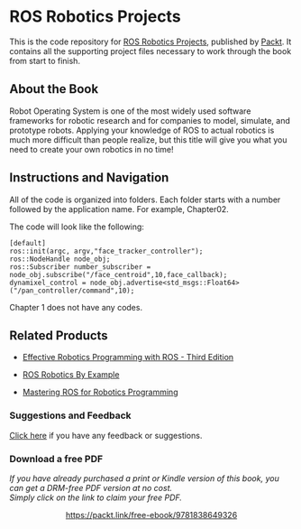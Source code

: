 


# ROS Robotics Projects
This is the code repository for [ROS Robotics Projects](https://www.packtpub.com/hardware-and-creative/ros-robotics-projects?utm_source=github&utm_medium=repository&utm_campaign=9781783554713), published by [Packt](https://www.packtpub.com/?utm_source=github). It contains all the supporting project files necessary to work through the book from start to finish.

## About the Book
Robot Operating System is one of the most widely used software frameworks for robotic research and for companies to model, simulate, and prototype robots. Applying your knowledge of ROS to actual robotics is much more difficult than people realize, but this title will give you what you need to create your own robotics in no time!

## Instructions and Navigation
All of the code is organized into folders. Each folder starts with a number followed by the application name. For example, Chapter02.

The code will look like the following:
```
[default]
ros::init(argc, argv,"face_tracker_controller");
ros::NodeHandle node_obj;
ros::Subscriber number_subscriber = node_obj.subscribe("/face_centroid",10,face_callback);
dynamixel_control = node_obj.advertise<std_msgs::Float64>("/pan_controller/command",10);
```
Chapter 1 does not have any codes.



## Related Products
* [Effective Robotics Programming with ROS - Third Edition](https://www.packtpub.com/hardware-and-creative/effective-robotics-programming-ros-third-edition?utm_source=github&utm_medium=repository&utm_campaign=9781786463654)

* [ROS Robotics By Example](https://www.packtpub.com/hardware-and-creative/ros-robotics-example?utm_source=github&utm_medium=repository&utm_campaign=9781782175193)

* [Mastering ROS for Robotics Programming](https://www.packtpub.com/hardware-and-creative/mastering-ros-robotics-programming?utm_source=github&utm_medium=repository&utm_campaign=9781783551798)


### Suggestions and Feedback
[Click here](https://docs.google.com/forms/d/e/1FAIpQLSe5qwunkGf6PUvzPirPDtuy1Du5Rlzew23UBp2S-P3wB-GcwQ/viewform) if you have any feedback or suggestions.
### Download a free PDF

 <i>If you have already purchased a print or Kindle version of this book, you can get a DRM-free PDF version at no cost.<br>Simply click on the link to claim your free PDF.</i>
<p align="center"> <a href="https://packt.link/free-ebook/9781838649326">https://packt.link/free-ebook/9781838649326 </a> </p>